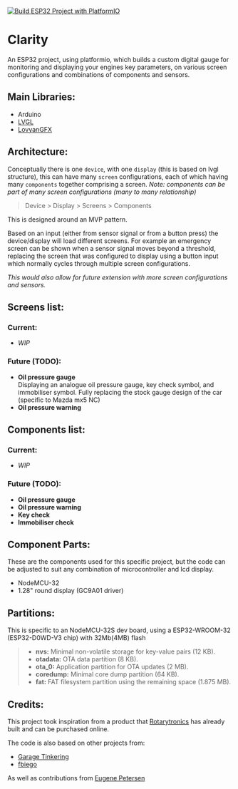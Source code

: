 [![Build ESP32 Project with PlatformIO](https://github.com/marcelrienks/Clarity/actions/workflows/c-cpp.yml/badge.svg)](https://github.com/marcelrienks/Clarity/actions/workflows/c-cpp.yml)

# Clarity
An ESP32 project, using platformio, which builds a custom digital gauge for monitoring and displaying your engines key parameters, on various screen configurations and combinations of components and sensors.

## Main Libraries:
* Arduino
* [LVGL](https://docs.lvgl.io/master/)
* [LovyanGFX](https://docs.arduino.cc/libraries/lovyangfx/)

## Architecture:
Conceptually there is one `device`, with one `display` (this is based on lvgl structure), this can have many `screen` configurations, each of which having many `components` together comprising a screen. _Note: components can be part of many screen configurations (many to many relationship)_
> Device > Display > Screens > Components

This is designed around an MVP pattern.

Based on an input (either from sensor signal or from a button press) the device/display will load different screens. For example an emergency screen can be shown when a sensor signal moves beyond a threshold, replacing the screen that was configured to display using a button input which normally cycles through multiple screen configurations.

_This would also allow for future extension with more screen configurations and sensors._

## Screens list:
### Current:
* _WIP_
### Future (TODO):
* **Oil pressure gauge**  
Displaying an analogue oil pressure gauge, key check symbol, and immobiliser symbol. Fully replacing the stock gauge design of the car (specific to Mazda mx5 NC)
* **Oil pressure warning**

## Components list:
### Current:
* _WIP_
### Future (TODO):
* **Oil pressure gauge**
* **Oil pressure warning**
* **Key check**
* **Immobiliser check**

## Component Parts:
These are the components used for this specific project, but the code can be adjusted to suit any combination of microcontroller and lcd display.
* NodeMCU-32
* 1.28" round display (GC9A01 driver)

## Partitions:
This is specific to an NodeMCU-32S dev board, using a ESP32-WROOM-32 (ESP32-D0WD-V3 chip) with 32Mb(4MB) flash
> - **nvs:** Minimal non-volatile storage for key-value pairs (12 KB).
> - **otadata:** OTA data partition (8 KB).
> - **ota_0:** Application partition for OTA updates (2 MB).
> - **coredump:** Minimal core dump partition (64 KB).
> - **fat:** FAT filesystem partition using the remaining space (1.875 MB).

## Credits:
This project took inspiration from a product that [Rotarytronics](https://www.rotarytronics.com/) has already built and can be purchased online.

The code is also based on other projects from:
* [Garage Tinkering](https://github.com/valentineautos)
* [fbiego](https://github.com/fbiego)

As well as contributions from [Eugene Petersen](https://github.com/gino247)
